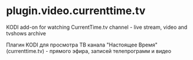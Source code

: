 # plugin.video.currenttime.tv

KODI add-on for watching CurrentTime.tv channel - live stream, video and tvshows archive 

Плагин KODI для просмотра ТВ канала "Настоящее Время" (currenttime.tv) - прямого эфира, записей телепрограмм и видео